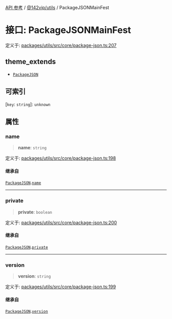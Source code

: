 [API 参考](../../../index.md) / [@142vip/utils](../index.md) / PackageJSONMainFest

# 接口: PackageJSONMainFest

定义于: [packages/utils/src/core/package-json.ts:207](https://github.com/142vip/core-x/blob/1eb80b292cacf818428b26e34edc36554f5c80fb/packages/utils/src/core/package-json.ts#L207)

## theme_extends

- [`PackageJSON`](PackageJSON.md)

## 可索引

\[`key`: `string`\]: `unknown`

## 属性

### name

> **name**: `string`

定义于: [packages/utils/src/core/package-json.ts:198](https://github.com/142vip/core-x/blob/1eb80b292cacf818428b26e34edc36554f5c80fb/packages/utils/src/core/package-json.ts#L198)

#### 继承自

[`PackageJSON`](PackageJSON.md).[`name`](PackageJSON.md#name)

***

### private

> **private**: `boolean`

定义于: [packages/utils/src/core/package-json.ts:200](https://github.com/142vip/core-x/blob/1eb80b292cacf818428b26e34edc36554f5c80fb/packages/utils/src/core/package-json.ts#L200)

#### 继承自

[`PackageJSON`](PackageJSON.md).[`private`](PackageJSON.md#private)

***

### version

> **version**: `string`

定义于: [packages/utils/src/core/package-json.ts:199](https://github.com/142vip/core-x/blob/1eb80b292cacf818428b26e34edc36554f5c80fb/packages/utils/src/core/package-json.ts#L199)

#### 继承自

[`PackageJSON`](PackageJSON.md).[`version`](PackageJSON.md#version)

